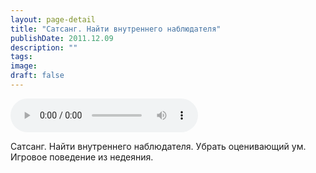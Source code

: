 ```yaml
---
layout: page-detail
title: "Сатсанг. Найти внутреннего наблюдателя"
publishDate: 2011.12.09
description: ""
tags:
image:
draft: false
---
```


<audio title="2011.12.09 - Сатсанг. Найти внутреннего наблюдателя.mp3" src="https://filer-api.advayta.org/v1.0/public/files/73206" controls=""></audio>

 Сатсанг. Найти внутреннего наблюдателя. Убрать оценивающий ум.  
 Игровое поведение из недеяния.  

  
